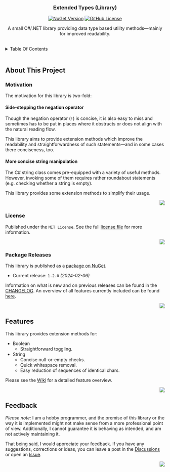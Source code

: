<a name="readme-top"></a>

<!-- (urls) -->

  [changelog-url]: https://github.com/mx-pl/ExtendedTypes_CSharp/blob/main/CHANGELOG.md
  [github-issues-url]: https://github.com/mx-pl/ExtendedTypes_CSharp/issues
  [github-discussions-url]: https://github.com/mx-pl/ExtendedTypes_CSharp/discussions
  [github-wiki-url]: https://github.com/mx-pl/ExtendedTypes_CSharp/wiki
  [license-url]: https://github.com/mx-pl/ExtendedTypes_CSharp/blob/main/LICENSE
  [nuget-url]: https://www.nuget.org/packages/mx-pl.ExtendedTypes

<!-- PROJECT HEADER -->
<div align="center">
  <h3 align="center" name="project-title">
    Extended Types (Library)
  </h3>
  <div>
    <a href="https://www.nuget.org/packages/mx-pl.ExtendedTypes"><img alt="NuGet Version" src="https://img.shields.io/nuget/v/mx-pl.ExtendedTypes?style=flat&logo=nuget&logoColor=blue"></a>
    <a href="https://github.com/mx-pl/ExtendedTypes_CSharp/blob/main/LICENSE"><img alt="GitHub License" src="https://img.shields.io/github/license/mx-pl/ExtendedTypes_CSharp?style=flat"></a>
  </div>
  <p align="center" name="project-description">
    A small C#/.NET library providing data type based utility methods—mainly for improved readability.
  </p>
</div>

<br/>

<!-- TABLE OF CONTENTS -->
<details>
  <summary>Table Of Contents</summary>
  <ol>
    <li>
      <a href="#about-this-project">About This Project</a>
      <ul>
        <li><a href="#motivation">Motivation</a></li>
        <li><a href="#license">License</a></li>
        <li><a href="#package-releases">Package Releases</a></li>
      </ul>
    </li>
    <li>
      <a href="#features">Features</a>
    </li>
    <li>
      <a href="#feedback">Feedback</a>
    </li>
  </ol>
</details>

<br/>

<!-- ABOUT THIS PROJECT -->
## About This Project
<a name="about-this-project"></a>

### Motivation
<a name="motivation"></a>

The motivation for this library is two-fold:

#### Side-stepping the negation operator

Though the negation operator (`!`) is concise, it is also easy to miss and sometimes has to be put in places where it obstructs or does not align with the natural reading flow.

This library aims to provide extension methods which improve the readability and straightforwardness of such statements—and in some cases there conciseness, too.

#### More concise string manipulation

 The C# string class comes pre-equipped with a variety of useful methods. However, invoking some of them requires rather roundabout statements (e.g. checking whether a string is empty). 

 This library provides some extension methods to simplify their usage.

<p align="right">
  <a href="#readme-top">
    <img src="https://img.shields.io/badge/&#x2191;-back-lightgrey" />
  </a>
</p>

### License
<a name="license"></a>

Published under the `MIT License`. See the full [license file][license-url] for more information.

<p align="right">
  <a href="#readme-top">
    <img src="https://img.shields.io/badge/&#x2191;-back-lightgrey" />
  </a>
</p>

### Package Releases
<a name="package-releases"></a>

This library is published as a [package on NuGet][nuget-url].

* Current release: `1.2.0` *(2024-02-06)*

Information on what is new and on previous releases can be found in the [CHANGELOG][changelog-url]. An overview of all features currently included can be found [here][github-wiki-url].

<p align="right">
  <a href="#readme-top">
    <img src="https://img.shields.io/badge/&#x2191;-back-lightgrey" />
  </a>
</p>


<!-- Features -->
## Features
<a name="features"></a>

This library provides extension methods for:

* Boolean
  * Straightforward toggling.
* String
  * Concise null-or-empty checks.
  * Quick whitespace removal.
  * Easy reduction of sequences of identical chars.

Please see the [Wiki][github-wiki-url] for a detailed feature overview.

<p align="right">
  <a href="#readme-top">
    <img src="https://img.shields.io/badge/&#x2191;-back-lightgrey" />
  </a>
</p>

## Feedback
<a name="feedback"></a>

*Please note:* I am a hobby programmer, and the premise of this library or the way it is implemented might not make sense from a more professional point of view. Additionally, I cannot guarantee it is behaving as intended, and am not actively maintaining it.

That being said, I would appreciate your feedback. If you have any suggestions, corrections or ideas, you can leave a post in the [Discussions][github-discussions-url] or open an [Issue][github-issues-url].

<p align="right">
  <a href="#readme-top">
    <img src="https://img.shields.io/badge/&#x2191;-back-lightgrey" />
  </a>
</p>